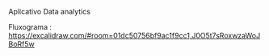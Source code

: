 Aplicativo Data analytics

Fluxograma : https://excalidraw.com/#room=01dc50756bf9ac1f9cc1,J0O5t7sRoxwzaWoJBoRf5w 
